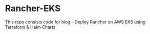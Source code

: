 # Rancher-EKS
This repo consists code for blog - Deploy Rancher on AWS EKS using Terraform &amp; Helm Charts

